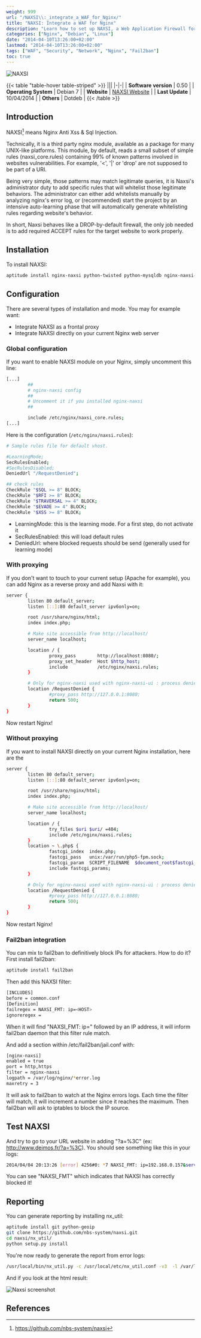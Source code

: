 ```yaml
---
weight: 999
url: "/NAXSI\\:_integrate_a_WAF_for_Nginx/"
title: "NAXSI: Integrate a WAF for Nginx"
description: "Learn how to set up NAXSI, a Web Application Firewall for Nginx, including installation, configuration, testing, and integration with Fail2ban."
categories: ["Nginx", "Debian", "Linux"]
date: "2014-04-10T13:26:00+02:00"
lastmod: "2014-04-10T13:26:00+02:00"
tags: ["WAF", "Security", "Network", "Nginx", "Fail2ban"]
toc: true
---
```


![NAXSI](/images/naxsi_logo.png)

{{< table "table-hover table-striped" >}}
|||
|-|-|
| **Software version** | 0.50 |
| **Operating System** | Debian 7 |
| **Website** | [NAXSI Website](https://github.com/nbs-system/naxsi) |
| **Last Update** | 10/04/2014 |
| **Others** | Dotdeb |
{{< /table >}}

## Introduction

NAXSI[^1] means Nginx Anti Xss & Sql Injection.

Technically, it is a third party nginx module, available as a package for many UNIX-like platforms. This module, by default, reads a small subset of simple rules (naxsi_core.rules) containing 99% of known patterns involved in websites vulnerabilities. For example, '<', '|' or 'drop' are not supposed to be part of a URI.

Being very simple, those patterns may match legitimate queries, it is Naxsi's administrator duty to add specific rules that will whitelist those legitimate behaviors. The administrator can either add whitelists manually by analyzing nginx's error log, or (recommended) start the project by an intensive auto-learning phase that will automatically generate whitelisting rules regarding website's behavior.

In short, Naxsi behaves like a DROP-by-default firewall, the only job needed is to add required ACCEPT rules for the target website to work properly.

## Installation

To install NAXSI:

```bash
aptitude install nginx-naxsi python-twisted python-mysqldb nginx-naxsi-ui
```

## Configuration

There are several types of installation and mode. You may for example want:

- Integrate NAXSI as a frontal proxy
- Integrate NAXSI directly on your current Nginx web server

### Global configuration

If you want to enable NAXSI module on your Nginx, simply uncomment this line:

```bash
[...]
        ##
        # nginx-naxsi config
        ##
        # Uncomment it if you installed nginx-naxsi
        ##

        include /etc/nginx/naxsi_core.rules;
[...]
```

Here is the configuration (`/etc/nginx/naxsi.rules`):

```bash
# Sample rules file for default vhost.

#LearningMode;
SecRulesEnabled;
#SecRulesDisabled;
DeniedUrl "/RequestDenied";

## check rules
CheckRule "$SQL >= 8" BLOCK;
CheckRule "$RFI >= 8" BLOCK;
CheckRule "$TRAVERSAL >= 4" BLOCK;
CheckRule "$EVADE >= 4" BLOCK;
CheckRule "$XSS >= 8" BLOCK;
```

- LearningMode: this is the learning mode. For a first step, do not activate it
- SecRulesEnabled: this will load default rules
- DeniedUrl: where blocked requests should be send (generally used for learning mode)

### With proxying

If you don't want to touch to your current setup (Apache for example), you can add Nginx as a reverse proxy and add Naxsi with it:

```bash {linenos=table,hl_lines=["9-13"]}
server {
        listen 80 default_server;
        listen [::]:80 default_server ipv6only=on;

        root /usr/share/nginx/html;
        index index.php;

        # Make site accessible from http://localhost/
        server_name localhost;

        location / {
                proxy_pass        http://localhost:8080/;
                proxy_set_header  Host $http_host;
                include           /etc/nginx/naxsi.rules;
        }

        # Only for nginx-naxsi used with nginx-naxsi-ui : process denied requests
        location /RequestDenied {
                #proxy_pass http://127.0.0.1:8080;
                return 500;
        }
}
```

Now restart Nginx!

### Without proxying

If you want to install NAXSI directly on your current Nginx installation, here are the

```bash {linenos=table,hl_lines=[13,"19-23"]}
server {
        listen 80 default_server;
        listen [::]:80 default_server ipv6only=on;

        root /usr/share/nginx/html;
        index index.php;

        # Make site accessible from http://localhost/
        server_name localhost;

        location / {
                try_files $uri $uri/ =404;
                include /etc/nginx/naxsi.rules;
        }
        location ~ \.php$ {
                fastcgi_index  index.php;
                fastcgi_pass   unix:/var/run/php5-fpm.sock;
                fastcgi_param  SCRIPT_FILENAME  $document_root$fastcgi_script_name;
                include fastcgi_params;
        }

        # Only for nginx-naxsi used with nginx-naxsi-ui : process denied requests
        location /RequestDenied {
                #proxy_pass http://127.0.0.1:8080;
                return 500;
        }
}
```

Now restart Nginx!

### Fail2ban integration

You can mix to fail2ban to definitively block IPs for attackers. How to do it? First install fail2ban:

```bash
aptitude install fail2ban
```

Then add this NAXSI filter:

```bash
[INCLUDES]
before = common.conf
[Definition]
failregex = NAXSI_FMT: ip=<HOST>
ignoreregex =
```

When it will find "NAXSI_FMT: ip=" followed by an IP address, it will inform fail2ban daemon that this filter rule match.

And add a section within /etc/fail2ban/jail.conf with:

```bash
[nginx-naxsi]
enabled = true
port = http,https
filter = nginx-naxsi
logpath = /var/log/nginx/*error.log
maxretry = 3
```

It will ask to fail2ban to watch at the Nginx errors logs. Each time the filter will match, it will increment a number since it reaches the maximum. Then fail2ban will ask to iptables to block the IP source.

## Test NAXSI

And try to go to your URL website in adding "?a=%3C" (ex: http://www.deimos.fr/?a=%3C). You should see something like this in your logs:

```bash
2014/04/04 20:13:26 [error] 4256#0: *7 NAXSI_FMT: ip=192.168.0.157&server=192.168.0.84&uri=/&lt;&gt;&learning=0&total_processed=47&total_blocked=1&zone0=URL&id0=1302&var_name0=, client: 192.168.0.157, server: localhost, request: "GET /%3C%3E HTTP/1.1", host: "192.168.0.84"
```

You can see "NAXSI_FMT" which indicates that NAXSI has correctly blocked it!

## Reporting

You can generate reporting by installing nx_util:

```bash
aptitude install git python-geoip
git clone https://github.com/nbs-system/naxsi.git
cd naxsi/nx_util/
python setup.py install
```

You're now ready to generate the report from error logs:

```bash
/usr/local/bin/nx_util.py -c /usr/local/etc/nx_util.conf -v3  -l /var/log/nginx/*error.log -H /usr/share/nginx/html/naxsi.html
```

And if you look at the html result:

![Naxsi screenshot](/images/naxsi_screenshot.png)

## References

[^1]: https://github.com/nbs-system/naxsi
